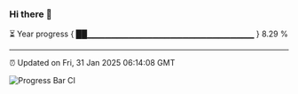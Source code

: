 ### Hi there 👋

⏳ Year progress { ██▁▁▁▁▁▁▁▁▁▁▁▁▁▁▁▁▁▁▁▁▁▁▁▁▁▁▁▁ } 8.29 %

---

⏰ Updated on Fri, 31 Jan 2025 06:14:08 GMT

![Progress Bar CI](https://github.com/Shyam-Makwana/GitHub-Actions-Demo/workflows/Progress%20Bar%20CI/badge.svg)
